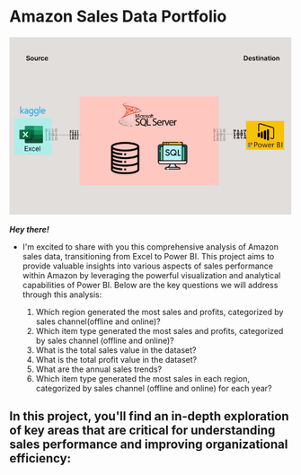 # Amazon Sales Data Portfolio

![excel-to-powerbi-image](Assets/images/Kaggle_to_powerbi.png)


***Hey there!*** 

- I'm excited to share with you this comprehensive analysis of Amazon sales data, transitioning from Excel to Power BI. This project aims to provide valuable insights into various aspects of sales performance within Amazon by leveraging the powerful visualization and analytical capabilities of Power BI. Below are the key questions we will address through this analysis:

    1. Which region generated the most sales and profits, categorized by sales channel(offline and online)?
    2. Which item type generated the most sales and profits, categorized by sales channel (offline and online)?
    3. What is the total sales value in the dataset?
    4. What is the total profit value in the dataset?
    5. What are the annual sales trends?
    6. Which item type generated the most sales in each region, categorized by sales channel (offline and online) for each year?

## In this project, you'll find an in-depth exploration of key areas that are critical for understanding sales performance and improving organizational efficiency:

